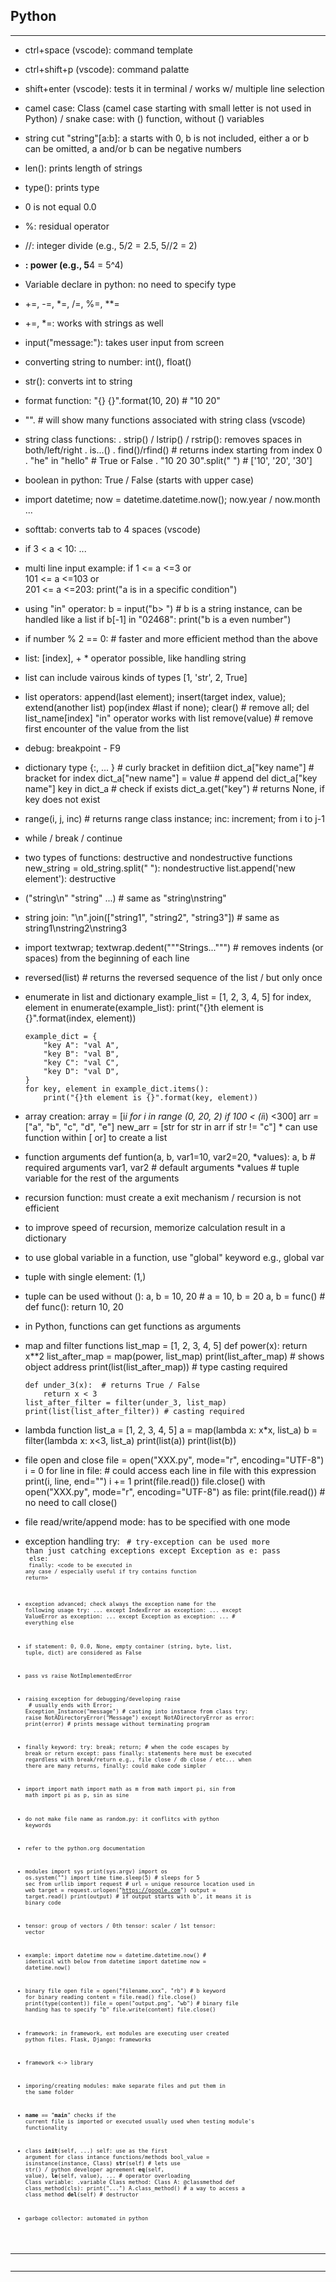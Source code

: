 Python
----------------------
----------------------
- ctrl+space (vscode): command template
- ctrl+shift+p (vscode): command palatte
- shift+enter (vscode): tests it in terminal / works w/ multiple line selection
- camel case: Class (camel case starting with small letter is not used in Python) / snake case: with () function, without () variables
- string cut "string"[a:b]: a starts with 0, b is not included, either a or b can be omitted, a and/or b can be negative numbers 
- len(): prints length of strings
- type(): prints type
- 0 is not equal 0.0
- %: residual operator
- //: integer divide (e.g., 5/2 = 2.5, 5//2 = 2)
- **: power (e.g., 5**4 = 5^4)
- Variable declare in python: no need to specify type
- +=, -=, *=, /=, %=, **= 
- +=, *=: works with strings as well
- input("message:"): takes user input from screen
- converting string to number: int(), float()
- str(): converts int to string
- format function: "{} {}".format(10, 20) # "10 20"
- "". # will show many functions associated with string class (vscode)
- string class functions: 
	. strip() / lstrip() / rstrip(): removes spaces in both/left/right
	. is...()
	. find()/rfind() # returns index starting from index 0
	. "he" in "hello" # True or False
	. "10 20 30".split(" ") # ['10', '20', '30'] 
- boolean in python: True / False (starts with upper case)
- import datetime; now = datetime.datetime.now(); now.year / now.month ...
- softtab: converts tab to 4 spaces (vscode)
- if 3 < a < 10: ... 
- multi line input example: 
  if 1 <= a <=3 or \
      101 <= a <=103 or \
      201 <= a <=203: 
      print("a is in a specific condition")
- using "in" operator:
  b = input("b> ") # b is a string instance, can be handled like a list
  if b[-1] in "02468": 
      print("b is a even number")
- if number % 2 == 0: # faster and more efficient method than the above
- list: [index], + * operator possible, like handling string
- list can include vairous kinds of types [1, 'str', 2, True]
- list operators: 
      append(last element); insert(target index, value); extend(another list)
      pop(index #last if none); clear() # remove all; del list_name[index]
      "in" operator works with list 
      remove(value) # remove first encounter of the value from the list
- debug: breakpoint - F9
- dictionary type 
      {<key>:<value>, ... } # curly bracket in defitiion 
      dict_a["key name"] # bracket for index
      dict_a["new name"] = value # append
      del dict_a["key name"]
      key in dict_a # check if exists
      dict_a.get("key") # returns None, if key does not exist  
- range(i, j, inc) # returns range class instance; inc: increment; from i to j-1
- while / break / continue
- two types of functions: destructive and nondestructive functions
      new_string = old_string.split(" "): nondestructive
      list.append('new element'): destructive
- ("string\n" "string" ...) # same as "string\nstring"
- string join: "\n".join(["string1", "string2", "string3"]) # same as string1\nstring2\nstring3
- import textwrap; textwrap.dedent("""Strings...""") # removes indents (or spaces) from the beginning of each line
- reversed(list) # returns the reversed sequence of the list / but only once
- enumerate in list and dictionary
      example_list = [1, 2, 3, 4, 5]
      for index, element in enumerate(example_list):
          print("{}th element is {}".format(index, element))

      example_dict = {
          "key A": "val A",
          "key B": "val B",
          "key C": "val C",
          "key D": "val D",
      }
      for key, element in example_dict.items():
          print("{}th element is {}".format(key, element))
- array creation: 
      array = [i*i for i in  range (0, 20, 2) if 100 < (i*i) <300]
      arr = ["a", "b", "c", "d", "e"]
      new_arr = [str for str in arr if str != "c"]
      * can use function within [<a function returns str> or<class instance initiator>] to create a list
- function arguments
      def funtion(a, b, var1=10, var2=20, *values):
          a, b # required arguments
          var1, var2 # default arguments
          *values # tuple variable for the rest of the arguments
- recursion function: must create a exit mechanism / recursion is not efficient
- to improve speed of recursion, memorize calculation result in a dictionary
- to use global variable in a function, use "global" keyword e.g., global var
- tuple with single element: (1,)
- tuple can be used without (): 
      a, b = 10, 20 # a = 10, b = 20
      a, b = func() # def func(): return 10, 20
- in Python, functions can get functions as arguments
- map and filter functions
      list_map = [1, 2, 3, 4, 5]
      def power(x):
          return x**2
      list_after_map = map(power, list_map)
      print(list_after_map) # shows object address
      print(list(list_after_map)) # type casting required

      def under_3(x):  # returns True / False
          return x < 3
      list_after_filter = filter(under_3, list_map)
      print(list(list_after_filter)) # casting required
- lambda function
      list_a = [1, 2, 3, 4, 5]
      a = map(lambda x: x*x, list_a)
      b = filter(lambda x: x<3, list_a)
      print(list(a))
      print(list(b)) 
- file open and close
      file = open("XXX.py", mode="r", encoding="UTF-8")
      i = 0
      for line in file:  # could access each line in file with this expression
          print(i, line, end="")
          i += 1
      print(file.read())
      file.close()
      with open("XXX.py", mode="r", encoding="UTF-8") as file:
          print(file.read())   # no need to call close()
- file read/write/append mode: has to be specified with one mode
- exception handling
      try: 
          <code> # try-exception can be used more than just catching exceptions
      except Exception as e:
          pass <code for when exception occurs> 
      else:
          <code for when no exception occurs>
      finally: 
          <code to be executed in any case / 
          especially useful if try contains function return>
- exception advanced; check always the exception name for the following usage
      try: ... 
      except IndexError as exception:
          ...
      except ValueError as exception:
          ...
      except Exception as exception: 
          ... # everything else
- if statement: 0, 0.0, None, empty container (string, byte, list, tuple, dict) are considered as False
- pass vs raise NotImplementedError
- raising exception for debugging/developing
      raise <Exception Instance>  # usually ends with Error; 
      Exception_Instance("message") # casting into instance from class
      try: 
          raise NotADirectoryError("Message")
      except NotADirectoryError as error: 
          print(error)  # prints message without terminating program
- finally keyword:
      try:
          break; return; # when the code escapes by break or return
      except: 
          pass
      finally: 
          statements here must be executed regardless with break/return
          e.g., file close / db close / etc...
          when there are many returns, finally: could make code simpler
- import
      import math
      import math as m
      from math import pi, sin
      from math import pi as p, sin as sine
- do not make file name as random.py: it conflitcs with python keywords 
- refer to the python.org documentation
- modules
      import sys
      print(sys.argv)
      import os
      os.system("<linux command>")
      import time
      time.sleep(5) # sleeps for 5 sec
      from urllib import request # url = unique resource location used in web
      target = request.urlopen("https://google.com")
      output = target.read()
      print(output) # if output starts with b', it means it is binary code
- tensor: group of vectors / 0th tensor: scaler / 1st tensor: vector
- example: 
      import datetime
      now = datetime.datetime.now() # identical with below
      from datetime import datetime
      now = datetime.now()
- binary file open
      file = open("filename.xxx", "rb") # b keyword for binary reading
      content = file.read()
      file.close()
      print(type(content)) 
      file = open("output.png", "wb") # binary file handing has to specify "b"
      file.write(content)
      file.close()
- framework: in framework, ext modules are executing user created python files. 
      Flask, Django: frameworks
- framework <-> library
- imporing/creating modules: make separate files and put them in the same folder
- __name__ == "__main__" 
      checks if the current file is imported or executed
      usually used when testing module's functionality
- class 
      __init__(self, ...)
      self: use as the first argument for class intance functions/methods
      bool_value = isinstance(instance, Class) 
      __str__(self) # lets use str(<instance>) / python developer agreement
      __eq__(self, value), __le__(self, value), ... # operator overloading
      Class variable: <Class>.variable
      Class method:
      Class A:
          @classmethod
          def class_method(cls):
              print("...")
      A.class_method() # a way to access a class method 
      __del__(self) # destructor
- garbage collector: automated in python
------------------------ 
------------------------ 
